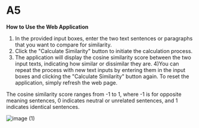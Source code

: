 # A5
**How to Use the Web Application**

1) In the provided input boxes, enter the two text sentences or paragraphs that you want to compare for similarity.
2) Click the "Calculate Similarity" button to initiate the calculation process.
3) The application will display the cosine similarity score between the two input texts, indicating how similar or dissimilar they are.
4)You can repeat the process with new text inputs by entering them in the input boxes and clicking the "Calculate Similarity" button again. To reset the application, simply refresh the web page.

The cosine similarity score ranges from -1 to 1, where -1 is for opposite meaning sentences, 0 indicates neutral or unrelated sentences, and 1 indicates identical sentences.

![image (1)](https://github.com/Munthitra/A5/assets/141125180/157831ea-664d-4377-a78b-c57406784233)
